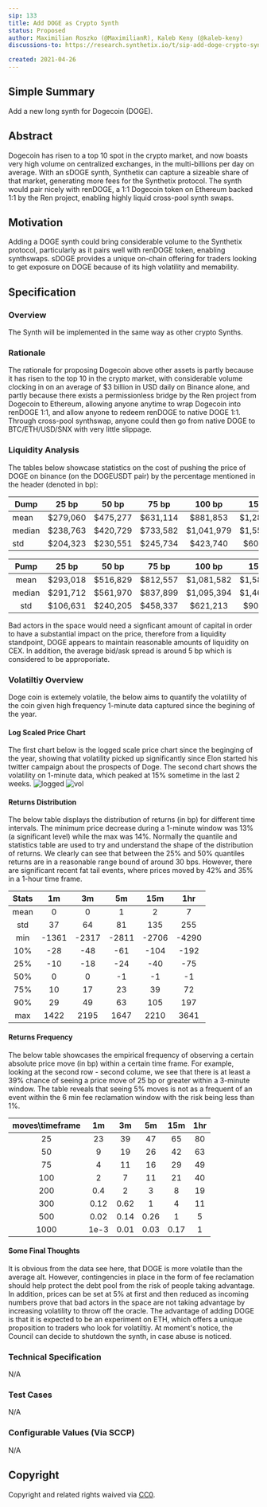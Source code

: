 ```yaml
---
sip: 133
title: Add DOGE as Crypto Synth
status: Proposed
author: Maximilian Roszko (@MaximilianR), Kaleb Keny (@kaleb-keny)
discussions-to: https://research.synthetix.io/t/sip-add-doge-crypto-synth/382

created: 2021-04-26
---
```


<!--You can leave these HTML comments in your merged SIP and delete the visible duplicate text guides, they will not appear and may be helpful to refer to if you edit it again. This is the suggested template for new SIPs. Note that an SIP number will be assigned by an editor. When opening a pull request to submit your SIP, please use an abbreviated title in the filename, `sip-draft_title_abbrev.md`. The title should be 44 characters or less.-->

## Simple Summary
<!--"If you can't explain it simply, you don't understand it well enough." Simply describe the outcome the proposed changes intends to achieve. This should be non-technical and accessible to a casual community member.-->

Add a new long synth for Dogecoin (DOGE).

## Abstract
<!--A short (~200 word) description of the proposed change, the abstract should clearly describe the proposed change. This is what *will* be done if the SIP is implemented, not *why* it should be done or *how* it will be done. If the SIP proposes deploying a new contract, write, "we propose to deploy a new contract that will do x".-->

Dogecoin has risen to a top 10 spot in the crypto market, and now boasts very high volume on centralized exchanges, in the multi-billions per day on average. With an sDOGE synth, Synthetix can capture a sizeable share of that market, generating more fees for the Synthetix protocol. The synth would pair nicely with renDOGE, a 1:1 Dogecoin token on Ethereum backed 1:1 by the Ren project, enabling highly liquid cross-pool synth swaps.


## Motivation
<!--This is the problem statement. This is the *why* of the SIP. It should clearly explain *why* the current state of the protocol is inadequate.  It is critical that you explain *why* the change is needed, if the SIP proposes changing how something is calculated, you must address *why* the current calculation is innaccurate or wrong. This is not the place to describe how the SIP will address the issue!-->

Adding a DOGE synth could bring considerable volume to the Synthetix protocol, particularly as it pairs well with renDOGE token, enabling synthswaps. sDOGE provides a unique on-chain offering for traders looking to get exposure on DOGE because of its high volatility  and memability.


## Specification
<!--The specification should describe the syntax and semantics of any new feature, there are five sections
1. Overview
2. Rationale
3. Technical Specification
4. Test Cases
5. Configurable Values
-->

### Overview
<!--This is a high level overview of *how* the SIP will solve the problem. The overview should clearly describe how the new feature will be implemented.-->
The Synth will be implemented in the same way as other crypto Synths.

### Rationale
<!--This is where you explain the reasoning behind how you propose to solve the problem. Why did you propose to implement the change in this way, what were the considerations and trade-offs. The rationale fleshes out what motivated the design and why particular design decisions were made. It should describe alternate designs that were considered and related work. The rationale may also provide evidence of consensus within the community, and should discuss important objections or concerns raised during discussion.-->
The rationale for proposing Dogecoin above other assets is partly because it has risen to the top 10 in the crypto market, with considerable volume clocking in on an average of $3 billion in USD daily on Binance alone, and partly because there exists a permissionless bridge by the Ren project from Dogecoin to Ethereum, allowing anyone anytime to wrap Dogecoin into renDOGE 1:1, and allow anyone to redeem renDOGE to native DOGE 1:1. Through cross-pool synthswap, anyone could then go from native DOGE to BTC/ETH/USD/SNX with very little slippage.

### Liquidity Analysis

The tables below showcase statistics on the cost of pushing the price of DOGE on binance (on the DOGEUSDT pair) by the percentage mentioned in the header (denoted in bp):  

| Dump   	|   25 bp  	|   50 bp  	|   75 bp  	|   100 bp   	|   150 bp   	|   200 bp   	|   400 bp   	|   600 bp   	|    800 bp   	|   1000 bp   	|
|--------	|:--------:	|:--------:	|:--------:	|:----------:	|:----------:	|:----------:	|:----------:	|:----------:	|:-----------:	|:-----------:	|
| mean   	| $279,060 	| $475,277 	| $631,114 	| $881,853   	| $1,289,456 	| $1,859,488 	| $4,276,595 	| $8,258,811 	| $12,647,329 	| $13,709,724 	|
| median 	| $238,763 	| $420,729 	| $733,582 	| $1,041,979 	| $1,555,858 	| $1,949,968 	| $3,874,127 	| $9,348,589 	| $11,456,019 	| $15,426,933 	|
| std    	| $204,323 	| $230,551 	| $245,734 	| $423,740   	| $607,798   	| $895,837   	| $1,781,917 	| $3,096,282 	| $4,661,254  	| $4,947,714  	|

|  Pump  	|   25 bp  	|   50 bp  	|   75 bp  	|   100 bp   	|   150 bp   	|   200 bp   	|   400 bp   	|   600 bp   	|   800 bp   	|   1000 bp  	|
|:------:	|:--------:	|:--------:	|:--------:	|:----------:	|:----------:	|:----------:	|:----------:	|:----------:	|:----------:	|:----------:	|
|  mean  	| $293,018 	| $516,829 	| $812,557 	| $1,081,582 	| $1,586,705 	| $2,158,952 	| $4,049,976 	| $5,617,329 	| $7,188,346 	| $8,447,416 	|
| median 	| $291,712 	| $561,970 	| $837,899 	| $1,095,394 	| $1,463,830 	| $2,138,647 	| $4,149,759 	| $5,873,893 	| $6,716,624 	| $8,672,853 	|
|   std  	| $106,631 	| $240,205 	| $458,337 	|  $621,213  	|  $902,833  	|  $956,687  	| $1,233,881 	| $1,811,088 	| $1,382,046 	| $1,269,824 	|

 Bad actors in the space would need a signficant amount of capital in order to have a substantial impact on the price, therefore from a liquidity standpoint, DOGE appears to maintain reasonable amounts of liquidity on CEX. In addition, the average bid/ask spread is around 5 bp which is considered to be approporiate.


### Volatiltiy Overview

Doge coin is extemely volatile, the below aims to quantify the volatility of the coin given high frequency 1-minute data captured since the begining of the year.

#### Log Scaled Price Chart
The first chart below is the logged scale price chart since the beginging of the year, showing that volatility picked up significantly since Elon started his twitter campaign about the prospects of Doge.
The second chart shows the volatility on 1-minute data, which peaked at 15% sometime in the last 2 weeks.
![logged](https://github.com/Synthetixio/SIPs/tree/master/sips/assets/sip-133/logged_scale_price.png)
![vol](https://github.com/Synthetixio/SIPs/tree/master/sips/assets/sip-133/high_frequency_variance.png)

#### Returns Distribution

The below table displays the distribution of returns (in bp) for different time intervals. The minimum price decrease during a 1-minute window was 13% (a significant level) while the max was 14%.
Normally the quantile and statistics table are used to try and understand the shape of the distribution of returns.
We clearly can see that between the 25% and 50% quantiles returns are in a reasonable range bound of around 30 bps. However, there are significant recent fat tail events, where prices moved by 42% and 35% in a 1-hour time frame. 


| Stats |   1m  |   3m  |   5m  |  15m  |  1hr  |
|:-----:|:-----:|:-----:|:-----:|:-----:|:-----:|
|  mean |   0   |   0   |   1   |   2   |   7   |
|  std  |   37  |   64  |   81  |  135  |  255  |
|  min  | -1361 | -2317 | -2811 | -2706 | -4290 |
|  10%  |  -28  |  -48  |  -61  |  -104 |  -192 |
|  25%  |  -10  |  -18  |  -24  |  -40  |  -75  |
|  50%  |   0   |   0   |   -1  |   -1  |   -1  |
|  75%  |   10  |   17  |   23  |   39  |   72  |
|  90%  |   29  |   49  |   63  |  105  |  197  |
|  max  |  1422 |  2195 |  1647 |  2210 |  3641 |


#### Returns Frequency 

The below table showcases the empirical frequency of observing a certain absolute price move (in bp) within a certain time frame. For example, looking at the second row - second colume, we see that there is at least a 39% chance of seeing a price move of 25 bp or greater within a 3-minute window.
The table reveals that seeing 5% moves is not as a frequent of an event within the 6 min fee reclamation window with the risk being less than 1%.

| moves\timeframe |  1m  |  3m  |  5m  |  15m | 1hr |
|:---------------:|:----:|:----:|:----:|:----:|:---:|
|        25       |  23  |  39  |  47  |  65  |  80 |
|        50       |   9  |  19  |  26  |  42  |  63 |
|        75       |   4  |  11  |  16  |  29  |  49 |
|       100       |   2  |   7  |  11  |  21  |  40 |
|       200       |  0.4 |   2  |   3  |   8  |  19 |
|       300       | 0.12 | 0.62 |   1  |   4  |  11 |
|       500       | 0.02 | 0.14 | 0.26 |   1  |  5  |
|       1000      | 1e-3 | 0.01 | 0.03 | 0.17 |  1  |


#### Some Final Thoughts

It is obvious from the data see here, that DOGE is more volatile than the average alt. However, contingencies in place in the form of fee reclamation should help protect the debt pool from the risk of people taking advantage. In addition, prices can be set at 5% at first and then reduced as incoming numbers prove that bad actors in the space are not taking advantage by increasing volatility to throw off the oracle.
The advantage of adding DOGE is that it is expected to be an experiment on ETH, which offers a unique proposition to traders who look for volatiltiy. At moment's notice, the Council can decide to shutdown the synth, in case abuse is noticed.


### Technical Specification
<!--The technical specification should outline the public API of the changes proposed. That is, changes to any of the interfaces Synthetix currently exposes or the creations of new ones.-->
N/A

### Test Cases
<!--Test cases for an implementation are mandatory for SIPs but can be included with the implementation..-->
N/A

### Configurable Values (Via SCCP)
<!--Please list all values configurable via SCCP under this implementation.-->
N/A

## Copyright
Copyright and related rights waived via [CC0](https://creativecommons.org/publicdomain/zero/1.0/).
